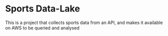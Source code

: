 # Sports Data-Lake
 This is a project that collects sports data from an API, and makes it available on AWS to be queried and analysed
